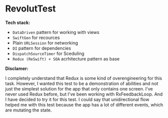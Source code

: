 # RevolutTest

**Tech stack:**  

- `DataDriven` pattern for working with views  
- `SwiftGen` for recources  
- Plain `URLSession` for networking  
- `DI` pattern for dependencies  
- `DispatchSourceTimer` for Sceduling  
- `Redux (ReSwift) + SOA` acrhitecture pattern as base  

**Disclamer:**

I completely understand that Redux is some kind of overengineering for this task. However, I wanted this test to be a demonstration of abilities and not just the simplest solution for the app that only contains one screen. I've never used Redux before, but I've been working with RxFeedbackLoop. And I have decided to try it for this test. I could say that unidirectional flow helped me with this test because the app has a lot of different events, which are mutating the state.